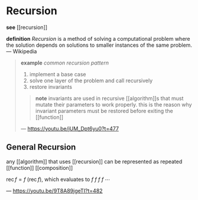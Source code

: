 # Recursion

**see** [[recursion]]

**definition** _Recursion_ is a method of solving a computational problem where the solution depends on solutions to smaller instances of the same problem. &mdash; Wikipedia

> **example** _common recursion pattern_
>
> 1. implement a base case
> 2. solve one layer of the problem and call recursively
> 3. restore invariants
>
> > **note** invariants are used in recursive [[algorithm]]s that must mutate their parameters to work properly. this is the reason why invariant parameters must be restored before exiting the [[function]]
>
> &mdash; <https://youtu.be/jUM_Dpt6yu0?t=477>

## General Recursion

any [[algorithm]] that uses [[recursion]] can be represented as repeated [[function]] [[composition]]

$\operatorname{rec} f = f\ (\operatorname{rec} f)$, which evaluates to $f\ f\ f\ f\ \cdots$

&mdash; <https://youtu.be/9T8A89jgeTI?t=482>
